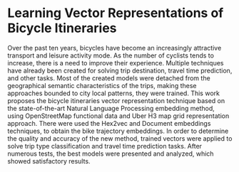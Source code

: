 # Learning Vector Representations of Bicycle Itineraries

Over the past ten years, bicycles have become an increasingly attractive transport
and leisure activity mode. As the number of cyclists tends to increase, there is a need
to improve their experience. Multiple techniques have already been created for solving
trip destination, travel time prediction, and other tasks. Most of the created models
were detached from the geographical semantic characteristics of the trips, making these
approaches bounded to city local patterns, they were trained. This work proposes the
bicycle itineraries vector representation technique based on the state-of-the-art Natural
Language Processing embedding method, using OpenStreetMap functional data and
Uber H3 map grid representation approach. There were used the Hex2vec and Document
embeddings techniques, to obtain the bike trajectory embeddings. In order to determine
the quality and accuracy of the new method, trained vectors were applied to solve
trip type classification and travel time prediction tasks. After numerous tests, the best
models were presented and analyzed, which showed satisfactory results.
